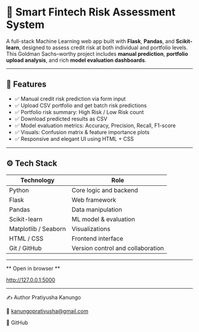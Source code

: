 # 🧠 Smart Fintech Risk Assessment System

A full-stack Machine Learning web app built with **Flask**, **Pandas**, and **Scikit-learn**, designed to assess credit risk at both individual and portfolio levels.  
This Goldman Sachs–worthy project includes **manual prediction**, **portfolio upload analysis**, and rich **model evaluation dashboards**.

---

## 🚀 Features

- ✅ Manual credit risk prediction via form input
- ✅ Upload CSV portfolio and get batch risk predictions
- ✅ Portfolio risk summary: High Risk / Low Risk count
- ✅ Download predicted results as CSV
- ✅ Model evaluation metrics: Accuracy, Precision, Recall, F1-score
- ✅ Visuals: Confusion matrix & feature importance plots
- ✅ Responsive and elegant UI using HTML + CSS



---

## ⚙️ Tech Stack

| Technology     | Role                                |
|----------------|-------------------------------------|
| Python         | Core logic and backend              |
| Flask          | Web framework                       |
| Pandas         | Data manipulation                   |
| Scikit-learn   | ML model & evaluation               |
| Matplotlib / Seaborn | Visualizations               |
| HTML / CSS     | Frontend interface                  |
| Git / GitHub   | Version control and collaboration   |

---

** Open in browser **

http://127.0.0.1:5000

---

✍️ Author
Pratiyusha Kanungo

📧 kanungopratiyusha@gmail.com

🐙 GitHub

